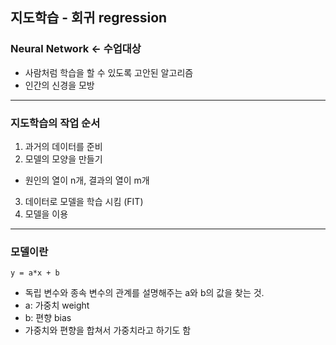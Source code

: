 ## 지도학습 - 회귀 regression

### Neural Network <- 수업대상
- 사람처럼 학습을 할 수 있도록 고안된 알고리즘
- 인간의 신경을 모방

---

### 지도학습의 작업 순서

1. 과거의 데이터를 준비
2. 모델의 모양을 만들기
  - 원인의 열이 n개, 결과의 열이 m개
3. 데이터로 모델을 학습 시킴 (FIT)
4. 모델을 이용


---

### 모델이란
`y = a*x + b`
- 독립 변수와 종속 변수의 관계를 설명해주는 a와 b의 값을 찾는 것.
- a: 가중치 weight
- b: 편향 bias
- 가중치와 편향을 합쳐서 가중치라고 하기도 함